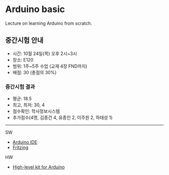 # Arduino basic
Lecture on learning Arduino from scratch.

## 중간시험 안내
- 시간: 10월 24일(목) 오후 2시~3시
- 장소: E120
- 범위: 1주~5주 수업 (교재 4장 FND까지)
- 배점: 30 (총점의 30%)

### 중간시험 결과
- 평균: 18.5
- 최고, 최저: 30, 4
- 점수확인: 학사정보시스템
- 추가점수(4명, 김종건 4, 유종인 2, 이주원 2, 하태성 1)

---

SW

- [Arduino IDE](https://www.arduino.cc/)
- [Fritzing](http://fritzing.org/download/)

HW

- [High-level kit for Arduino](http://arduinostory.com/goods/goods_view.php?goodsNo=1000000306)
